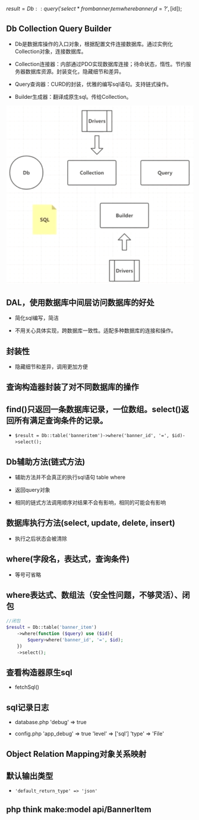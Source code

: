 $result = Db::query('select * from banner_item where banner_id = ?', [$id]);



## Db    Collection    Query    Builder    

- Db是数据库操作的入口对象，根据配置文件连接数据库。通过实例化Collection对象，连接数据库。

- Collection连接器：内部通过PDO实现数据库连接；待命状态，惰性。节约服务器数据库资源。封装变化，隐藏细节和差异。

- Query查询器：CURD的封装，优雅的编写sql语句。支持链式操作。

- Builder生成器：翻译成原生sql。传给Collection。

![](/assets/360截图18430705586285.png)




## DAL，使用数据库中间层访问数据库的好处

- 简化sql编写，简洁

- 不用关心具体实现，跨数据库一致性。适配多种数据库的连接和操作。



## 封装性

- 隐藏细节和差异，调用更加方便



## 查询构造器封装了对不同数据库的操作




## find()只返回一条数据库记录，一位数组。select()返回所有满足查询条件的记录。

- `$result = Db::table('banneritem')->where('banner_id', '=', $id)->select();`



## Db辅助方法(链式方法)

- 辅助方法并不会真正的执行sql语句    table where

- 返回query对象

- 相同的链式方法调用顺序对结果不会有影响，相同的可能会有影响




## 数据库执行方法(select, update, delete, insert)

- 执行之后状态会被清除



## where(字段名，表达式，查询条件)

- 等号可省略



## where表达式、数组法（安全性问题，不够灵活）、闭包

```php
//闭包
$result = Db::table('banner_item')
    ->where(function ($query) use ($id){
        $query>where('banner_id', '=', $id);
    })
    ->select();
```



## 查看构造器原生sql

- fetchSql()



## sql记录日志

- database.php    'debug' => true

- config.php    'app_debug' => true    'level' => ['sql']    'type' => 'File'



## Object Relation Mapping对象关系映射



## 默认输出类型

- `'default_return_type' => 'json'`



## php think make:model api/BannerItem











































